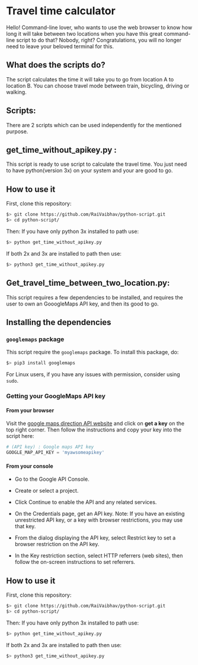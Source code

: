 # Travel time calculator

Hello! Command-line lover, who wants to use the web browser to know how long it will take between two locations when you have this great command-line script to do that? Nobody, right?
Congratulations, you will no longer need to leave your beloved terminal for this.

## What does the scripts do?
The script calculates the time it will take you to go from location A to location B. You can choose travel mode between train, bicycling, driving or walking.

## Scripts:
There are 2 scripts which can be used independently for the mentioned purpose.

## get_time_without_apikey.py :
This script is ready to use script to calculate the travel time. You just need to have python(version 3x) on your system and your are good to go.

## How to use it
First, clone this repository:
```zsh
$> git clone https://github.com/RaiVaibhav/python-script.git
$> cd python-script/
```
Then:
If you have only python 3x installed to path use:
```zsh
$> python get_time_without_apikey.py
```
If both 2x and 3x are installed to path then use:
```zsh
$> python3 get_time_without_apikey.py
```

## Get_travel_time_between_two_location.py:
This script requires a few dependencies to be installed, and requires the user to own an GooogleMaps API key, and then its good to go.

## Installing the dependencies
### `googlemaps` package
This script require the `googlemaps` package. To install this package, do:
```zsh
$> pip3 install googlemaps
```
For Linux users, if you have any issues with permission, consider using `sudo`.
### Getting your GoogleMaps API key
#### From your browser
Visit the [google maps direction API website](https://developers.google.com/maps/documentation/directions/) and click on **get a key** on the top right corner. Then follow the instructions and copy your key into the script here:
```python
# (API key) : Google maps API key
GOOGLE_MAP_API_KEY = 'myawsomeapikey'
```
#### From your console
* Go to the Google API Console.

* Create or select a project.

* Click Continue to enable the API and any related services.

* On the Credentials page, get an API key.
Note: If you have an existing unrestricted API key, or a key with browser restrictions, you may use that key.

* From the dialog displaying the API key, select Restrict key to set a browser restriction on the API key.

* In the Key restriction section, select HTTP referrers (web sites), then follow the on-screen instructions to set referrers.

## How to use it
First, clone this repository:
```zsh
$> git clone https://github.com/RaiVaibhav/python-script.git
$> cd python-script/
```
Then:
If you have only python 3x installed to path use:
```zsh
$> python get_time_without_apikey.py
```
If both 2x and 3x are installed to path then use:
```zsh
$> python3 get_time_without_apikey.py
```

